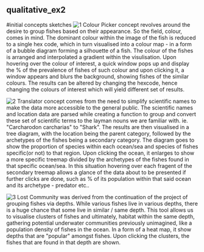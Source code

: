 ## qualitative_ex2
#initial concepts sketches
![1](https://github.com/user-attachments/assets/18a46d5c-5e10-4ac6-b368-f0b287412b67)
Colour Picker concept revolves around the desire to group fishes based on their appearance. So the field, colour, comes in mind. The dominant colour within the image of the fish is reduced to a single hex code, which in turn visualised into a colour map - in a form of a bubble diagram forming a silhouette of a fish. The colour of the fishes is arranged and interpolated a gradient within the visulisation. Upon hovering over the colour of interest, a quick window pops up and display the % of the prevalence of fishes of such colour and upon clicking it, a window appears and blurs the background, showing fishes of the similar colours. The results can be altered by changing the hexcode, hence changing the colours of interest which will yield different set of results.

![2](https://github.com/user-attachments/assets/ecb8bbec-37cd-4d21-8773-e19892c5f55c)
Translator concept comes from the need to simplify scientific names to make the data more accessible to the general public. The scientific names and location data are parsed while creating a function to group and convert these set of scientific terms to the layman nouns we are familiar with. ie. "Carcharodon carcharias" to "Shark". The results are then visualised in a tree diagram, with the location being the parent category, followed by the archetypes of the fishes being a secondary category. The diagram goes to show the proportion of species within each ocean/sea and species of fishes specific(or not) to that region. Upon clicking the ocean, it enlarges to show a more specific treemap divided by the archetypes of the fishes found in that specific ocean/sea. In this situation hovering over each fragent of the secondary treemap allows a glance of the data about to be presented if further clicks are done, such as % of its population within that said ocean and its archetype - predator etc..

![3](https://github.com/user-attachments/assets/236d5257-dd3c-4b01-a81f-87885c4458bf)
Lost Community was derived from the continuation of the project of grouping fishes via depths. While various fishes live in various depths, there is a huge chance that some live in similar / same depth. This tool allows us to visualise clusters of fishes and ultimately, habitat within the same depth, gathering potential underwater communities previously unimagined, like a population density of fishes in the ocean. In a form of a heat map, it show depths that are "popular" amongst fishes. Upon clicking the clusters, the fishes that are found in that depth are shown.
